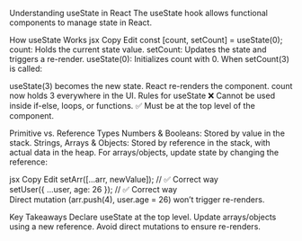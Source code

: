 Understanding useState in React
The useState hook allows functional components to manage state in React.

How useState Works
jsx
Copy
Edit
const [count, setCount] = useState(0);
count: Holds the current state value.
setCount: Updates the state and triggers a re-render.
useState(0): Initializes count with 0.
When setCount(3) is called:

useState(3) becomes the new state.
React re-renders the component.
count now holds 3 everywhere in the UI.
Rules for useState
❌ Cannot be used inside if-else, loops, or functions.
✅ Must be at the top level of the component.

Primitive vs. Reference Types
Numbers & Booleans: Stored by value in the stack.
Strings, Arrays & Objects: Stored by reference in the stack, with actual data in the heap.
For arrays/objects, update state by changing the reference:

jsx
Copy
Edit
setArr([...arr, newValue]);  // ✅ Correct way  
setUser({ ...user, age: 26 });  // ✅ Correct way  
Direct mutation (arr.push(4), user.age = 26) won’t trigger re-renders.

Key Takeaways
Declare useState at the top level.
Update arrays/objects using a new reference.
Avoid direct mutations to ensure re-renders.